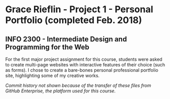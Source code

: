 # Grace Rieflin - Project 1 - Personal Portfolio (completed Feb. 2018)
## INFO 2300 - Intermediate Design and Programming for the Web

For the first major project assignment for this course, students were asked to create multi-page websites with interactive features of their choice (such as forms). I chose to create a bare-bones personal professional portfolio site, highlighting some of my creative works.

*Commit history not shown because of the transfer of these files from GitHub Enterprise, the platform used for this course.*
